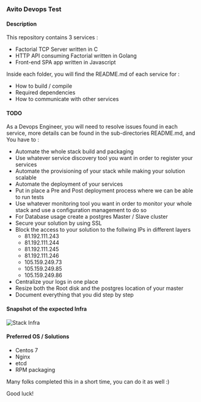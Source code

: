 ### Avito Devops Test

#### Description
This repository contains 3 services :
* Factorial TCP Server written in C
* HTTP API consuming Factorial written in Golang
* Front-end SPA app written in Javascript

Inside each folder, you will find the README.md of each service for :
* How to build / compile
* Required dependencies
* How to communicate with other services


#### TODO
As a Devops Engineer, you will need to resolve issues found in each service, more details can be found in the sub-directories README.md, and You have to :

* Automate the whole stack build and packaging
* Use whatever service discovery tool you want in order to register your services
* Automate the provisioning of your stack while making your solution scalable 
* Automate the deployment of your services
* Put in place a Pre and Post deployment process where we can be able to run tests
* Use whatever monitoring tool you want in order to monitor your whole stack and use a configuration management to do so 
* For Database usage create a postgres Master / Slave cluster
* Secure your solution by using SSL 
* Block the access to your solution to the follwing IPs in different layers
  - 81.192.111.243
  - 81.192.111.244
  - 81.192.111.245
  - 81.192.111.246
  - 105.159.249.73
  - 105.159.249.85
  - 105.159.249.86
* Centralize your logs in one place
* Resize both the Root disk and the postgres location of your master
* Document everything that you did step by step

#### Snapshot of the expected Infra
![Stack Infra](https://raw.githubusercontent.com/AvitoMa/devops-test/master/lifecycle.png)

#### Preferred OS / Solutions
* Centos 7
* Nginx
* etcd
* RPM packaging

Many folks completed this in a short time, you can do it as well :)

Good luck!

